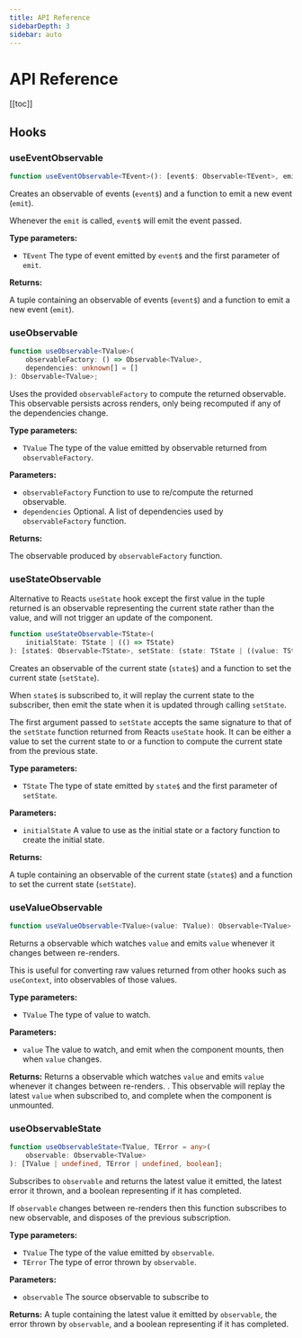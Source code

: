 ```yaml
---
title: API Reference
sidebarDepth: 3
sidebar: auto
---
```


# API Reference

[[toc]]

## Hooks

### useEventObservable

```ts
function useEventObservable<TEvent>(): [event$: Observable<TEvent>, emit: Emit<TEvent>];
```

Creates an observable of events (`event$`) and a function to emit a new event (`emit`).

Whenever the `emit` is called, `event$` will emit the event passed.

**Type parameters:**

- `TEvent` The type of event emitted by `event$` and the first parameter of `emit`.

**Returns:**

A tuple containing an observable of events (`event$`) and a function to emit a new event (`emit`).

### useObservable

```ts
function useObservable<TValue>(
	observableFactory: () => Observable<TValue>,
	dependencies: unknown[] = []
): Observable<TValue>;
```

Uses the provided `observableFactory` to compute the returned observable. This observable persists across renders, only being recomputed if any of the dependencies change.

**Type parameters:**

- `TValue` The type of the value emitted by observable returned from `observableFactory`.

**Parameters:**

- `observableFactory` Function to use to re/compute the returned observable.
- `dependencies` Optional. A list of dependencies used by `observableFactory` function.

**Returns:**

The observable produced by `observableFactory` function.

### useStateObservable

Alternative to Reacts `useState` hook except the first value in the tuple returned is an observable representing the current state rather than the value, and will not trigger an update of the component.

```ts
function useStateObservable<TState>(
	initialState: TState | (() => TState)
): [state$: Observable<TState>, setState: (state: TState | ((value: TState) => TState)) => void];
```

Creates an observable of the current state (`state$`) and a function to set the current state (`setState`).

When `state$` is subscribed to, it will replay the current state to the subscriber, then emit the state when it is updated through calling `setState`.

The first argument passed to `setState` accepts the same signature to that of the `setState` function returned from Reacts `useState` hook. It can be either a value to set the current state to or a function to compute the current state from the previous state.

**Type parameters:**

- `TState` The type of state emitted by `state$` and the first parameter of `setState`.

**Parameters:**

- `initialState` A value to use as the initial state or a factory function to create the initial state.

**Returns:**

A tuple containing an observable of the current state (`state$`) and a function to set the current state (`setState`).

### useValueObservable

```ts
function useValueObservable<TValue>(value: TValue): Observable<TValue>;
```

Returns a observable which watches `value` and emits `value` whenever it changes between re-renders.

This is useful for converting raw values returned from other hooks such as `useContext`, into observables of those
values.

**Type parameters:**

- `TValue` The type of value to watch.

**Parameters:**

- `value` The value to watch, and emit when the component mounts, then when `value` changes.

**Returns:**
Returns a observable which watches `value` and emits `value` whenever it changes between re-renders.
. This observable will replay the latest `value` when subscribed to, and complete when the component is unmounted.

### useObservableState

```ts
function useObservableState<TValue, TError = any>(
	observable: Observable<TValue>
): [TValue | undefined, TError | undefined, boolean];
```

Subscribes to `observable` and returns the latest value it emitted, the latest error it thrown, and a boolean representing if it has completed.

If `observable` changes between re-renders then this function subscribes to new observable, and disposes of the previous subscription.

**Type parameters:**

- `TValue` The type of the value emitted by `observable`.
- `TError` The type of error thrown by `observable`.

**Parameters:**

- `observable` The source observable to subscribe to

**Returns:**
A tuple containing the latest value it emitted by `observable`, the error thrown by `observable`, and a boolean representing if it has completed.

